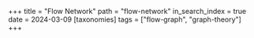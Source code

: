 +++
title = "Flow Network"
path = "flow-network"
in_search_index = true
date = 2024-03-09
[taxonomies]
tags = ["flow-graph", "graph-theory"]
+++
